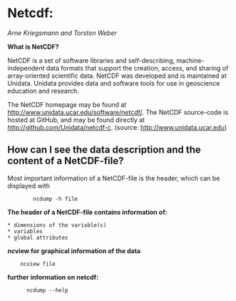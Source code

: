 # Netcdf:
*Arne Kriegsmann and Torsten Weber*

**What is NetCDF?**

NetCDF is a set of software libraries and self-describing, machine-independent data formats that support the creation, access, and sharing of array-oriented scientific data. NetCDF was developed and is maintained at Unidata. Unidata provides data and software tools for use in geoscience education and research. 

The NetCDF homepage may be found at http://www.unidata.ucar.edu/software/netcdf/. The NetCDF source-code is hosted at GitHub, and may be found directly at http://github.com/Unidata/netcdf-c.                          (source: http://www.unidata.ucar.edu)

## How can I see the data description and the content of a NetCDF-file?

Most important information of a NetCDF-file is the header, which can be displayed with
            
            ncdump -h file

**The header of a NetCDF-file contains information of:**

    * dimensions of the variable(s)
    * variables
    * global attributes

**ncview for graphical information of the data**

        ncview file
        
**further information on netcdf:**

       	  ncdump --help